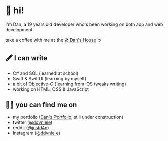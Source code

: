 # 📂 hi!
I'm Dan, a 19 years old developer who's been working on both app and web development.

take a coffee with me at the [💿 Dan's House](https://ddvniele.github.io) ツ

## 🖋 I can write
- C# and SQL (learned at school)
- Swift & SwiftUI (learning by myself)
- a bit of Objective-C (learning from iOS tweaks writing)
- working on HTML, CSS & JavaScript

## 🕵🏻 you can find me on
- my portfolio ([Dan's Portfolio](https://ddvniele.github.io), still under construction)
- twitter ([@ddvniele](https://www.twitter.com/ddvniele))
- reddit ([@justd4n](https://www.reddit.com/u/justd4n/))
- instagram ([@ddvniele](https://www.instagram.com/ddvniele))

